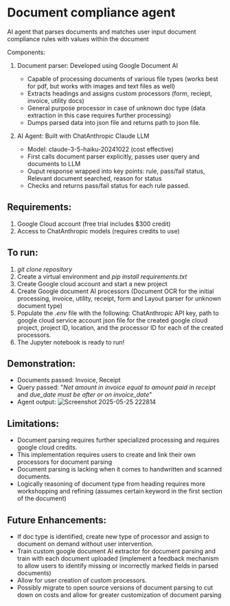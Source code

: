 # Document compliance agent
AI agent that parses documents and matches user input document compliance rules with values within the document

Components:
1. Document parser: Developed using Google Document AI
    -   Capable of processing documents of various file types (works best for pdf, but works with images and text files as well)
    -   Extracts headings and assigns custom processors (form, reciept, invoice, utility docs)
    -   General purpose processor in case of unknown doc type (data extraction in this case requires further processing)
    -   Dumps parsed data into json file and returns path to json file.

2. AI Agent: Built with ChatAnthropic Claude LLM
    -   Model: claude-3-5-haiku-20241022 (cost effective)
    -   First calls document parser explicitly, passes user query and documents to LLM 
    -   Ouput response wrapped into key points: rule, pass/fail status, Relevant document searched, reason for status
    -   Checks and returns pass/fail status for each rule passed.

## Requirements:
1. Google Cloud account (free trial includes $300 credit)
2. Access to ChatAnthropic models (requires credits to use) 

## To run:
1. *git clone repository*
2. Create a virtual environment and *pip install requirements.txt*
3. Create Google cloud account and start a new project
3. Create Google document AI processors (Document OCR for the initial processing, invoice, utility, receipt, form and Layout parser for unknown document type)
4. Populate the *.env* file with the following: ChatAnthropic API key, path to google cloud service account json file for the created google cloud project, project ID, location, and the processor ID for each of the created processors. 
5. The Jupyter notebook is ready to run! 


## Demonstration:
-   Documents passed: Invoice, Receipt
-   Query passed: "*Net amount in invoice equal to amount paid in receipt* and *due_date must be after or on invoice_date*"
-   Agent output:
![Screenshot 2025-05-25 222814](https://github.com/user-attachments/assets/786c4c88-7f7a-40f0-8a71-7153b514875f)


## Limitations:
-   Document parsing requires further specialized processing and requires google cloud credits.
-   This implementation requires users to create and link their own processors for document parsing
-   Document parsing is lacking when it comes to handwritten and scanned documents.
-   Logically reasoning of document type from heading requires more workshopping and refining (assumes certain keyword in the first section of the document)

## Future Enhancements:
-   If doc type is identified, create new type of processor and assign to document on demand without user intervention.
-   Train custom google document AI extractor for document parsing and train with each document uploaded (implement a feedback mechanism to allow users to identify missing or incorrectly marked fields in parsed documents)
-   Allow for user creation of custom processors.
-   Possibly migrate to open source versions of document parsing to cut down on costs and allow for greater customization of document parsing 

